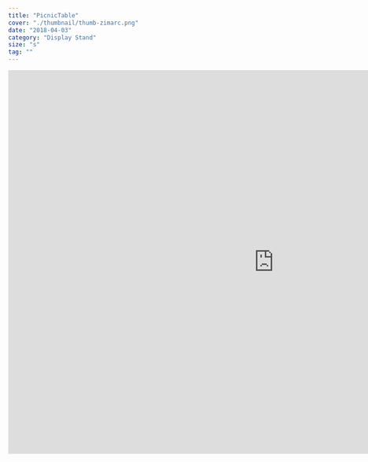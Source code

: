 ```yaml
---
title: "PicnicTable"
cover: "./thumbnail/thumb-zimarc.png"
date: "2018-04-03"
category: "Display Stand"
size: "s"
tag: ""
---
```


<div class="sketchfab-embed-wrapper"><iframe width="1080" height="780" src="https://sketchfab.com/models/46b68c35b7d34c3f8e6762d865e2375a/embed?autostart=1" frameborder="0" allow="autoplay; fullscreen; vr" mozallowfullscreen="true" webkitallowfullscreen="true"></iframe>


</div>